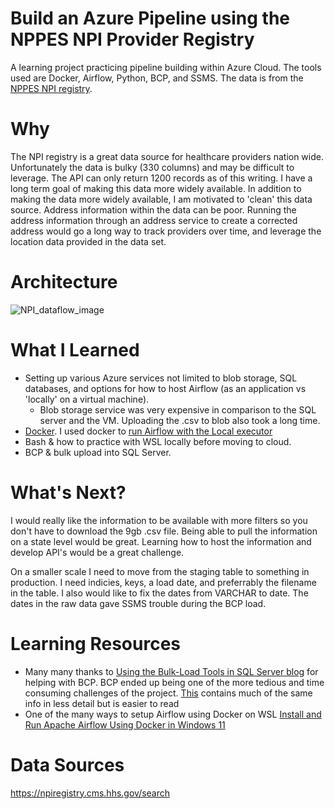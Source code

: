 # Build an Azure Pipeline using the NPPES NPI Provider Registry
A learning project practicing pipeline building within Azure Cloud. The tools used are Docker, Airflow, Python, BCP, and SSMS. The data is from the [NPPES NPI registry](https://npiregistry.cms.hhs.gov/search).

# Why
The NPI registry is a great data source for healthcare providers nation wide. Unfortunately the data is bulky (330 columns) and may be difficult to leverage. The API can only return 1200 records as of this writing. I have a long term goal of making this data more widely available.
In addition to making the data more widely available, I am motivated to 'clean' this data source. Address information within the data can be poor. Running the address information through an address service to create a corrected address would go a long way to track providers over time, and leverage the location data provided in the data set. 

# Architecture
![NPI_dataflow_image](https://github.com/jamkelly89/NPI_Pipeline/assets/54514122/bf16b8af-2026-41c0-a8f7-5b8b4bbfde62)



# What I Learned
* Setting up various Azure services not limited to blob storage, SQL databases, and options for how to host Airflow (as an application vs 'locally' on a virtual machine).
  * Blob storage service was very expensive in comparison to the SQL server and the VM. Uploading the .csv to blob also took a long time.
* [Docker](https://docs.docker.com/get-started/). I used docker to [run Airflow with the Local executor](https://airflow.apache.org/docs/apache-airflow/stable/howto/docker-compose/index.html)
* Bash & how to practice with WSL locally before moving to cloud.
* BCP & bulk upload into SQL Server.


# What's Next?
I would really like the information to be available with more filters so you don't have to download the 9gb .csv file. Being able to pull the information on a state level would be great. Learning how to host the information and develop API's would be a great challenge. 

On a smaller scale I need to move from the staging table to something in production. I need indicies, keys, a load date, and preferrably the filename in the table. I also would like to fix the dates from VARCHAR to date. The dates in the raw data gave SSMS trouble during the BCP load. 


# Learning Resources
* Many many thanks to [Using the Bulk-Load Tools in SQL Server blog](https://www.sommarskog.se/bulkload.html)  for helping with BCP. BCP ended up being one of the more tedious and time consuming challenges of the project. [This](https://www.sqlservercentral.com/articles/skipping-columns-other-tricks-using-bcp-format-files-sql-spackle-1) contains much of the same info in less detail but is easier to read
* One of the many ways to setup Airflow using Docker on WSL [Install and Run Apache Airflow Using Docker in Windows 11](https://www.youtube.com/watch?v=Sva8rDtlWi4&list=PLllr2ahe8P0qbHJteyB2vJBgKfXkpBSb_&index=2&ab_channel=Philodiscite)

# Data Sources
https://npiregistry.cms.hhs.gov/search
